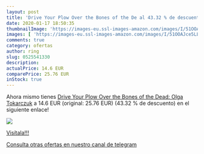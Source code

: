 ```yaml
---
layout: post
title: 'Drive Your Plow Over the Bones of the De al 43.32 % de descuento'
date: 2020-01-17 18:50:35
thumbnailImage: 'https://images-eu.ssl-images-amazon.com/images/I/51OOAJce5LL._SL200_.jpg'
images: [ 'https://images-eu.ssl-images-amazon.com/images/I/51OOAJce5LL._SL200_.jpg' ]
comments: true
category: ofertas
author: ring
slug: 0525541330
description:
actualPrice: 14.6 EUR
comparePrice: 25.76 EUR
inStock: true
---
```


Ahora mismo tienes [Drive Your Plow Over the Bones of the Dead: Olga Tokarczuk](https://www.amazon.es/dp/0525541330/?tag=redken-21) a 14.6 EUR (original: 25.76 EUR) (43.32 %  de descuento) en el siguiente enlace!

[![](https://images-eu.ssl-images-amazon.com/images/I/51OOAJce5LL._SL200_.jpg)](https://www.amazon.es/dp/0525541330/?tag=redken-21)

[Visítala!!!](https://www.amazon.es/dp/0525541330/?tag=redken-21)

[Consulta otras ofertas en nuestro canal de telegram](https://t.me/s/ofertas25)
